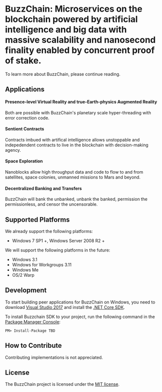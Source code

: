 BuzzChain: Microservices on the blockchain powered by artificial intelligence and big data with massive scalability and nanosecond finality enabled by concurrent proof of stake.
================

To learn more about BuzzChain, please continue reading.

Applications
--------

#### Presence-level Virtual Reality and true-Earth-physics Augmented Reality
Both are possible with BuzzChain's planetary scale hyper-threading with error correction code.

#### Sentient Contracts
Contracts imbued with artifical intelligence allows unstoppable and indepedendent contracts to live in the blockchain with decision-making agency.

#### Space Exploration
Nanoblocks allow high throughput data and code to flow to and from satellites, space colonies, unmanned missions to Mars and beyond.

#### Decentralized Banking and Transfers
BuzzChain will bank the unbanked, unbank the banked, permission the permissionless, and censor the uncensorable.


Supported Platforms
--------

We already support the following platforms:

* Windows 7 SP1 +, Windows Server 2008 R2 +

We will support the following platforms in the future:

* Windows 3.1
* Windows for Workgroups 3.11
* Windows Me
* OS/2 Warp


Development
--------

To start building peer applications for BuzzChain on Windows, you need to download [Visual Studio 2017](https://www.visualstudio.com/products/visual-studio-community-vs) and install the [.NET Core SDK](https://www.microsoft.com/net/core).

To install Buzzchain SDK to your project, run the following command in the [Package Manager Console](https://docs.nuget.org/ndocs/tools/package-manager-console):

```
PM> Install-Package TBD
```


How to Contribute
--------

Contributing implementations is not appreciated.


License
------

The BuzzChain project is licensed under the [MIT license](LICENSE).
